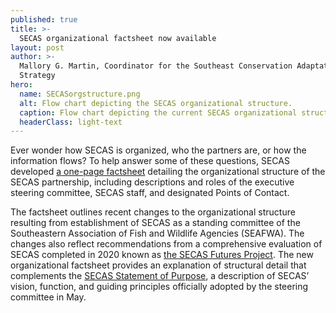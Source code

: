 ```yaml
---
published: true
title: >-
  SECAS organizational factsheet now available
layout: post
author: >-
  Mallory G. Martin, Coordinator for the Southeast Conservation Adaptation
  Strategy
hero:
  name: SECASorgstructure.png
  alt: Flow chart depicting the SECAS organizational structure. 
  caption: Flow chart depicting the current SECAS organizational structure.
  headerClass: light-text
---
```

Ever wonder how SECAS is organized, who the partners are, or how the information flows? To help answer some of these questions, SECAS developed [a one-page factsheet](http://secassoutheast.org/pdf/SECAS_Org_Structure_2021.pdf) detailing the organizational structure of the SECAS partnership, including descriptions and roles of the executive steering committee, SECAS staff, and designated Points of Contact.<!--more-->

The factsheet outlines recent changes to the organizational structure resulting from establishment of SECAS as a standing committee of the Southeastern Association of Fish and Wildlife Agencies (SEAFWA). The changes also reflect recommendations from a comprehensive evaluation of SECAS completed in 2020 known as [the SECAS Futures Project](http://secassoutheast.org/pdf/SECAS_Futures_final_report_March_2021.pdf). The new organizational factsheet provides an explanation of structural detail that complements the [SECAS Statement of Purpose](http://secassoutheast.org/pdf/SECAS_final_Purpose_Statement_approved_5-24-2021.pdf), a description of SECAS’ vision, function, and guiding principles officially adopted by the steering committee in May.
